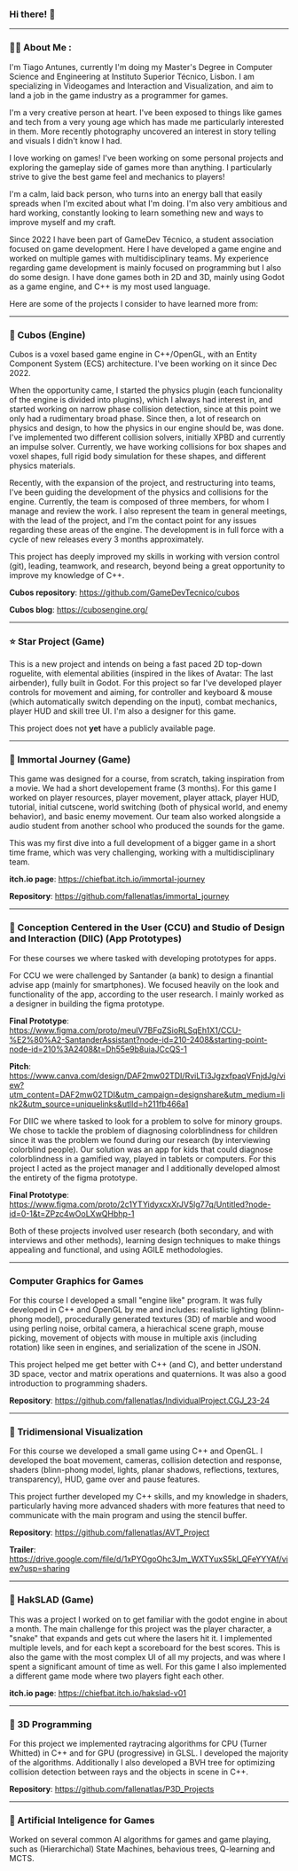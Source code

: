 ### Hi there! 👋

---
### :man_technologist: About Me :

I'm Tiago Antunes, currently I'm doing my Master's Degree in Computer Science and Engineering at Instituto Superior Técnico, Lisbon. I am specializing in Videogames and Interaction and Visualization, and aim to land a job in the game industry as a programmer for games.

I'm a very creative person at heart. I've been exposed to things like games and tech from a very young age which has made me particularly interested in them. More recently photography uncovered an interest in story telling and visuals I didn't know I had.

I love working on games! I've been working on some personal projects and exploring the gameplay side of games more than anything. I particularly strive to give the best game feel and mechanics to players!

I'm a calm, laid back person, who turns into an energy ball that easily spreads when I'm excited about what I'm doing. I'm also very ambitious and hard working, constantly looking to learn something new and ways to improve myself and my craft.

Since 2022 I have been part of GameDev Técnico, a student association focused on game development. Here I have developed a game engine and worked on multiple games with multidisciplinary teams. My experience regarding game development is mainly focused on programming but I also do some design. I have done games both in 2D and 3D, mainly using Godot as a game engine, and C++ is my most used language.

Here are some of the projects I consider to have learned more from:

---
### 🧊 Cubos (Engine)
Cubos is a voxel based game engine in C++/OpenGL, with an Entity Component System (ECS) architecture. I've been working on it since Dec 2022.

When the opportunity came, I started the physics plugin (each funcionality of the engine is divided into plugins), which I always had interest in, and started working on narrow phase collision detection, since at this point we only had a rudimentary broad phase. Since then, a lot of research on physics and design, to how the physics in our engine should be, was done. I've implemented two different collision solvers, initially XPBD and currently an impulse solver. Currently, we have working collisions for box shapes and voxel shapes, full rigid body simulation for these shapes, and different physics materials.

Recently, with the expansion of the project, and restructuring into teams, I've been guiding the development of the physics and collisions for the engine. Currently, the team is composed of three members, for whom I manage and review the work. I also represent the team in general meetings, with the lead of the project, and I'm the contact point for any issues regarding these areas of the engine. The development is in full force with a cycle of new releases every 3 months approximately.

This project has deeply improved my skills in working with version control (git), leading, teamwork, and research, beyond being a great opportunity to improve my knowledge of C++.

**Cubos repository**: https://github.com/GameDevTecnico/cubos

**Cubos blog**: https://cubosengine.org/

---
### ⭐ Star Project (Game)
This is a new project and intends on being a fast paced 2D top-down roguelite, with elemental abilities (inspired in the likes of Avatar: The last airbender), fully built in Godot.
For this project so far I've developed player controls for movement and aiming, for controller and keyboard & mouse (which automatically switch depending on the input), combat mechanics, player HUD and skill tree UI. I'm also a designer for this game.

This project does not **yet** have a publicly available page.

---
### 🦸 Immortal Journey (Game)
This game was designed for a course, from scratch, taking inspiration from a movie. We had a short developement frame (3 months).
For this game I worked on player resources, player movement, player attack, player HUD, tutorial, initial cutscene, world switching (both of physical world, and enemy behavior), and basic enemy movement.
Our team also worked alongside a audio student from another school who produced the sounds for the game.

This was my first dive into a full development of a bigger game in a short time frame, which was very challenging, working with a multidisciplinary team.

**itch.io page**: https://chiefbat.itch.io/immortal-journey

**Repository**: https://github.com/fallenatlas/immortal_journey

---
### 📱 Conception Centered in the User (CCU) and Studio of Design and Interaction (DIIC) (App Prototypes)
For these courses we where tasked with developing prototypes for apps. 

For CCU we were challenged by Santander (a bank) to design a finantial advise app (mainly for smartphones). We focused heavily on the look and functionality of the app, according to the user research. I mainly worked as a designer in building the figma prototype.

**Final Prototype**: https://www.figma.com/proto/meuIV7BFqZSioRLSqEh1X1/CCU-%E2%80%A2-SantanderAssistant?node-id=210-2408&starting-point-node-id=210%3A2408&t=Dh55e9b8uiaJCcQS-1

**Pitch**: https://www.canva.com/design/DAF2mw02TDI/RviLTi3JgzxfpaqVFnjdJg/view?utm_content=DAF2mw02TDI&utm_campaign=designshare&utm_medium=link2&utm_source=uniquelinks&utlId=h211fb466a1

For DIIC we where tasked to look for a problem to solve for minory groups. We chose to tackle the problem of diagnosing colorblindness for children since it was the problem we found during our research (by interviewing colorblind people). Our solution was an app for kids that could diagnose colorblindness in a gamified way, played in tablets or computers. For this project I acted as the project manager and I additionally developed almost the entirety of the figma prototype.

**Final Prototype**: https://www.figma.com/proto/2c1YTYidyxcxXrJV5lg77q/Untitled?node-id=0-1&t=ZPzc4wOoLXwQHbhp-1

Both of these projects involved user research (both secondary, and with interviews and other methods), learning design techniques to make things appealing and functional, and using AGILE methodologies.

---
### Computer Graphics for Games
For this course I developed a small "engine like" program. It was fully developed in C++ and OpenGL by me and includes: realistic lighting (blinn-phong model), procedurally generated textures (3D) of marble and wood using perling noise, orbital camera, a hierachical scene graph, mouse picking, movement of objects with mouse in multiple axis (including rotation) like seen in engines, and serialization of the scene in JSON.

This project helped me get better with C++ (and C), and better understand 3D space, vector and matrix operations and quaternions. It was also a good introduction to programming shaders.

**Repository**: https://github.com/fallenatlas/IndividualProject.CGJ_23-24

---
### 🌃 Tridimensional Visualization
For this course we developed a small game using C++ and OpenGL.
I developed the boat movement, cameras, collision detection and response, shaders (blinn-phong model, lights, planar shadows, reflections, textures, transparency), HUD, game over and pause features.

This project further developed my C++ skills, and my knowledge in shaders, particularly having more advanced shaders with more features that need to communicate with the main program and using the stencil buffer.

**Repository**: https://github.com/fallenatlas/AVT_Project

**Trailer**: https://drive.google.com/file/d/1xPYOgoOhc3Jm_WXTYuxS5kl_QFeYYYAf/view?usp=sharing

---
### 🐍 HakSLAD (Game)
This was a project I worked on to get familiar with the godot engine in about a month. The main challenge for this project was the player character, a "snake" that expands and gets cut where the lasers hit it. I implemented multiple levels, and for each kept a scoreboard for the best scores. This is also the game with the most complex UI of all my projects, and was where I spent a significant amount of time as well. For this game I also implemented a different game mode where two players fight each other.

**itch.io page**: https://chiefbat.itch.io/hakslad-v01

---
### 🔦 3D Programming
For this project we implemented raytracing algorithms for CPU (Turner Whitted) in C++ and for GPU (progressive) in GLSL. I developed the majority of the algorithms. Additionally I also developed a BVH tree for optimizing collision detection between rays and the objects in scene in C++.

**Repository**: https://github.com/fallenatlas/P3D_Projects

---
### 🤖 Artificial Inteligence for Games
Worked on several common AI algorithms for games and game playing, such as (Hierarchichal) State Machines, behavious trees, Q-learning and MCTS.

